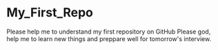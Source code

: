 # My_First_Repo
Please help me to understand my first repository on GitHub
Please god, help me to learn new things and preppare well for tomorrow's interview.
